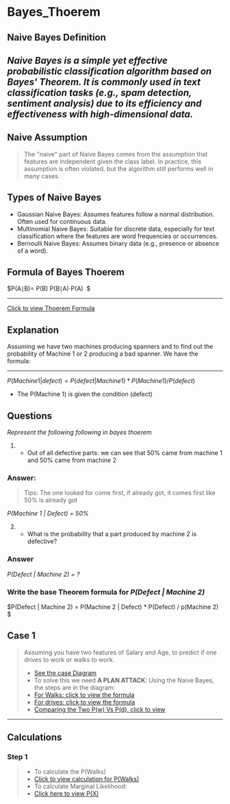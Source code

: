 # Bayes_Thoerem

## Naive Bayes Definition
_Naive Bayes is a simple yet effective probabilistic classification algorithm based on Bayes' Theorem. It is commonly used in text classification tasks (e.g., spam detection, sentiment analysis) due to its efficiency and effectiveness with high-dimensional data._
---

## Naive Assumption
> The "naive" part of Naive Bayes comes from the assumption that features are independent given the class label. In practice, this assumption is often violated, but the algorithm still performs well in many cases.

## Types of Naive Bayes
+ Gaussian Naive Bayes: Assumes features follow a normal distribution. Often used for continuous data.
+ Multinomial Naive Bayes: Suitable for discrete data, especially for text classification where the features are word frequencies or occurrences.
+ Bernoulli Naive Bayes: Assumes binary data (e.g., presence or absence of a word).

## Formula of Bayes Thoerem
$P(A∣B)= 
P(B)
P(B∣A)⋅P(A)
​
$

---
[Click to view Thoerem Formula](https://ibb.co/fXBB53F)

## Explanation
Assuming we have two machines producing spanners and to find out the probability of Machine 1 or 2 producing a bad spanner. We have the formula:

---

$P(Machine 1| defect) = P(defect | Machine 1) * P(Machine 1) / P(defect)$

+ The P(Machine 1) is given the condition (defect)

## Questions
_Represent the following following in bayes thoerem_

1. + Out of all defective parts: we can see that 50% came from machine 1 and 50% came from machine 2

### Answer: 
> Tips: The one looked for come first, if already got, it comes first like 50% is already got

_P(Machine 1 | Defect) = 50%_

2. + What is the probability that a part produced by machine 2 is defective?

### Answer
_P(Defect | Machine 2) = ?_ 

### Write the base Theorem formula for _P(Defect | Machine 2)_
$P(Defect | Machine 2) = P(Machine 2 | Defect) * P(Defect) / p(Machine 2) $


## Case 1
> Assuming you have two features of Salary and Age, to predict if one drives to work or walks to work.
> + [See the case Diagram](https://ibb.co/L1YcKQN)
> + To solve this we need __A PLAN ATTACK__: 
> Using the Naive Bayes, the steps are in the diagram:
> + [For Walks: click to view the formula](https://ibb.co/phnhyYJ)
> + [For drives: click to view the formula](https://ibb.co/8D8zrsj)
> + [Comparing the Two P(w) Vs P(d), click to view](https://ibb.co/CvmtLGZ)

---

## Calculations
### Step 1
> + To calculate the P(Walks)
> + [Click to view calculation for P(Walks)](https://ibb.co/c2jhWb2)
> + To calculate Marginal Likelihood:
> + [Click here to view P(X)](https://ibb.co/jMGVWDk)
